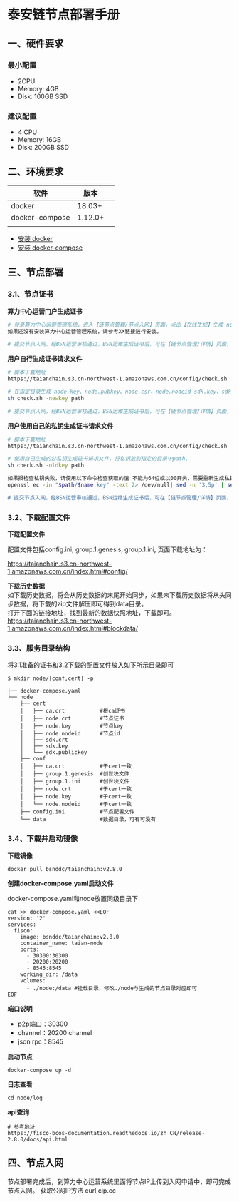 # 泰安链节点部署手册

## 一、硬件要求

### 最小配置

- 2CPU
- Memory: 4GB
- Disk: 100GB SSD

### 建议配置

- 4 CPU
- Memory: 16GB
- Disk: 200GB SSD

## 二、环境要求

| 软件           | 版本    |      |
| -------------- | ------- | ---- |
| docker         | 18.03+  |      |
| docker-compose | 1.12.0+ |      |
|                |         |      |

- [安装 docker](https://docs.docker.com/engine/installation/)
- [安装 docker-compose](https://docs.docker.com/compose/install/)

## 三、节点部署
### 3.1、节点证书

**算力中心运营门户生成证书**

```bash
# 登录算力中心运营管理系统，进入【链节点管理/节点入网】页面，点击【在线生成】生成 node.key、node.pubkey、node.csr、node.nodeid sdk.key、sdk.publickey。
如果还没有安装算力中心运营管理系统，请参考XX链接进行安装。

# 提交节点入网，经BSN运营审核通过，BSN运维生成证书后，可在【链节点管理/详情】页面，点击【下载证书】下载包中包含ca.crt、sdk.crt、node.crt。
```

**用户自行生成证书请求文件**

```bash
# 脚本下载地址
https://taianchain.s3.cn-northwest-1.amazonaws.com.cn/config/check.sh

# 在指定目录生成 node.key、node.pubkey、node.csr、node.nodeid sdk.key、sdk.publickey
sh check.sh -newkey path

# 提交节点入网，经BSN运营审核通过，BSN运维生成证书后，可在【链节点管理/详情】页面，点击【下载证书】下载包中包含ca.crt、sdk.crt、node.crt。
```

**用户使用自己的私钥生成证书请求文件**

```bash
# 脚本下载地址
https://taianchain.s3.cn-northwest-1.amazonaws.com.cn/config/check.sh

# 使用自己生成的公私钥生成证书请求文件，将私钥放到指定的目录中path,  
sh check.sh -oldkey path

如果报检查私钥失败，请使用以下命令检查获取的值 不能为64位或以00开头，需要重新生成私钥
openssl ec -in "$path/$name.key" -text 2> /dev/null| sed -n '3,5p' | sed 's/://g'| tr "\n" " "|sed 's/ //g

# 提交节点入网，经BSN运营审核通过，BSN运维生成证书后，可在【链节点管理/详情】页面，点击【下载证书】下载包中包含ca.crt、sdk.crt、node.crt。
```



### 3.2、下载配置文件
**下载配置文件**

配置文件包括config.ini, group.1.genesis, group.1.ini, 页面下载地址为：

https://taianchain.s3.cn-northwest-1.amazonaws.com.cn/index.html#config/

**下载历史数据**
<br>如下载历史数据，将会从历史数据的末尾开始同步，如果未下载历史数据将从头同步数据，将下载的zip文件解压即可得到data目录。
<br>打开下面的链接地址，找到最新的数据快照地址，下载即可。
<br>https://taianchain.s3.cn-northwest-1.amazonaws.com.cn/index.html#blockdata/


### 3.3、服务目录结构
将3.1准备的证书和3.2下载的配置文件放入如下所示目录即可

```shell
$ mkdir node/{conf,cert} -p

├── docker-compose.yaml
└── node
    ├── cert
    │   ├── ca.crt           #根ca证书
    │   ├── node.crt         #节点证书
    │   ├── node.key         #节点key
    │   ├── node.nodeid      #节点id
    │   ├── sdk.crt          
    │   ├── sdk.key          
    │   └── sdk.publickey
    ├── conf
    │   ├── ca.crt           #于cert一致
    │   ├── group.1.genesis  #创世块文件
    │   ├── group.1.ini      #创世块文件
    │   ├── node.crt         #于cert一致
    │   ├── node.key         #于cert一致
    │   └── node.nodeid      #于cert一致
    ├── config.ini           #节点配置文件
    └── data                 #数据目录，可有可没有
```

### 3.4、下载并启动镜像

**下载镜像**

```shell
docker pull bsnddc/taianchain:v2.8.0
```

**创建docker-compose.yaml启动文件**

docker-compose.yaml和node放置同级目录下

```shell
cat >> docker-compose.yaml <<EOF
version: '2'
services:
  fisco:
    image: bsnddc/taianchain:v2.8.0
    container_name: taian-node
    ports:
      - 30300:30300
      - 20200:20200
      - 8545:8545 
    working_dir: /data
    volumes:
      - ./node:/data #挂载目录，修改./node与生成的节点目录对应即可
EOF

```
**端口说明**
* p2p端口：30300  
* channel：20200 channel 
* json rpc：8545 

**启动节点**

```shell
docker-compose up -d
```

**日志查看**

```shell
cd node/log
```

**api查询**

```shell
# 参考地址
https://fisco-bcos-documentation.readthedocs.io/zh_CN/release-2.8.0/docs/api.html
```

## 四、节点入网

节点部署完成后，到算力中心运营系统里面将节点IP上传到入网申请中，即可完成节点入网。
获取公网IP方法 curl cip.cc


